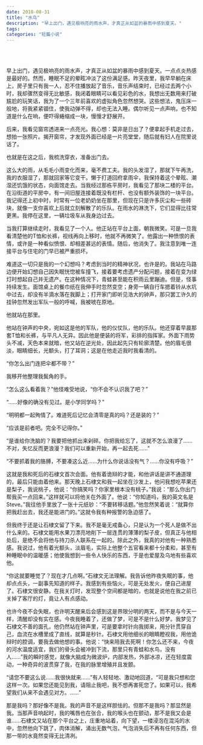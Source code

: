 ```yaml
---
date: 2018-08-31
title: "水鸟"
description: "早上出门，遇见极响亮的雨水声，才真正从如盆的暴雨中感到夏天。"
tags: 
categories: "短篇小说"
---
```


<br/><br/>

早上出门，遇见极响亮的雨水声，才真正从如盆的暴雨中感到夏天。一点点炎热感是最好的。然而，睡眠不足的晕眩冲淡了这份满足感。昨天夜里，我早早躺在床上，房子里只有我一人，忍不住播放起了音乐，音乐声结束时，已经过去两个小时，我却骤然变得无比敏感，我闭着眼睛可以看见彩色的水，我想出无数用来打破尴尬的玩笑话，我为了一个三年前喜欢的虚拟角色忽然想哭。这些想法，鬼压床一般地，将我紧紧锢住，使我动弹不得，却也无法入睡。偶尔听见一点声响，也不知道是什么在响，便吓得蜷缩成一块，慢慢才舒展开。

后来，我看见窗帘透进来一点亮光。我心想：莫非是日出了？便拿起手机走过去，想拍一张照片。揭开窗帘，才发现外面已经是一片亮堂堂，随后就有妇人在院里说话了。

也就是在这之后，我梳洗穿衣，准备出门去。

这么大的雨，从毛毛小雨变化而来，毫不费工夫。我的头发湿了，那就下午再洗，我的衣服湿了，那就回家等它变干。懒于打道回府拿雨伞，我保持着这个晕眩、潮湿还饥饿的状态，向面馆走去。当我经过那栋平房时，我看见了那块二楼的平台。在沿街道的平房中，有一间旧屋连接着既没有栏杆、也没有额外装饰的一块平台。我记得还上初中时，时常有一位老奶奶坐在那里，但现在只是许多灰尘和一些砖块，就像一支你喜欢上后就立刻解散了的乐队。在雨水的淋洗下，它们显得比往常更黑。我停在这里，一辆垃圾车从我身边过去。

当我打算继续走时，我看见了一个人。他正站在平台上面，朝我微笑。可是一旦我看清楚他的T恤和长裤，视线再向上移时，他就不再微笑了。他露出一种愤恨的表情，或许是一种看似愤恨、却相差甚远的表情。随后，他消失了。我注意到唯一连接平台与住宅的门早已被严重损坏。

难道这一切只是我的一个幻想吗？考虑到当时的精神状况，也许是的。我站在马路边便开始幻想自己因失眠恍惚被车撞飞，接着要考虑遗产分配问题，接着在变为绿灯时想起自己并无遗产。在这种情况下，青蛙甚至能在积雨云里蹦迪。但是，怪事持续发生。面馆桌上的餐巾纸在我伸手时忽然变空；身旁一辆自行车摁着铃从水坑中过去，却没有半滴水落在我脚上；打开家门即听见浩大的钟声，那只罢工许久的挂钟忽然发出军队一般的呼喊，我被唬在原地。

他就站在那里。

他站在钟声的中央，宛如这是他的军队，他的仪仗队，他的乐队。他还穿着早晨那套T恤和长裤，与平凡人无异。因此他是便装的将军，彩排的指挥家。外面下雨势头不减，天色本来就暗，他又站在逆光处，因此起先只有轮廓清楚。他的眉毛很淡，眼睛细长，光额头，打了耳洞；这是在他走近我时我看清的。

“你怎么出门连把伞都不带？”

我移开他整理我鬓角的手。

“怎么这么看着我？”他怪难受地说，“你不会不认识我了吧？”

“……好像的确没有见过。是小学同学吗？”

“明明都一起殉情了。难道死后记忆会清零是真的吗？还是装的？”

“应该是前者吧。完全不记得你。”

“是谁给你洗脑的？我要把他抓出来剁碎。你把我给忘了，这就不怎么浪漫了……不对，失忆反而更浪漫？我们可以重新开始，再一起去死……”

“不要抓着我的胳膊，不要凑这么近……为什么你说话没有气？……你没有呼吸？”

这就是我和死后的石棣文首次会面。他有着诡辩的才能，和他讲话是讲不通道理的，最后只能由着他来。那天晚上石棣文和我一起坐在沙发上，他问我想吃苹果还是梨子，我说桃子，他说：“你搞笑吗？你家里根本没有桃子。”我说：“那么你出门帮我买一点回来。”这样就可以将他关在外面了。他说：“你知道吗，我的英文名是Steve。”我往他手里放了一张十元纸钞：“不要转移话题。”他忽然笑着说：“就算你把我赶出去，我还是能进门的。”这就令我有种报警的急迫感了。

但我终于还是让石棣文留了下来。我不是毫无戒备心，只是认为一个死人是做不出什么来的。石棣文能用水果刀漂亮地削下一层连贯的薄薄的梨子皮，但真正与他相处后，是绝不会将他与持刀杀人联系在一起的。除此之外，我真的对他有一种熟悉感。我说过，他有着光额头，淡眉毛，实际上他整个五官看来都十分柔和，甚至有种睡眠中的温暖感；他使我想到一些令人快乐的东西，于是也爱屋及乌地有些喜欢他。

“你这就要睡觉了？现在才几点啊。”石棣文无法理解。我告诉他昨夜失眠的事，他却点点头，一副事先知道的样子。我感到有些恼火，可是无处发火，便自己进屋了。石棣文很安静。在我关灯时，发现整个空间都是暗的，也就是说他在我之前已关掉了客厅的灯，竟让人有点感动。

也许今夜不会失眠，也许明天醒来后会感到这是界限分明的两天，而不是与今天一样，清醒却没有实在感。今夜我睡着了，还做了梦，可是不是什么好梦。我梦见了石棣文不善的面孔，他仍然站在钟声里，可是要拿时针向我掷来，用分针贯穿自己，血流在水槽里成了直线，就算是秒针。石棣文用他细长的眼睛瞪视我，用他诡辩时的腔调，要我去做他想的事。他说：“快来陪我去死啊！你怎么还不来，今夜的河水温度适宜，我们的骨头会被冲到下流，那里只有青蛙和水鸟，没有人……”我的瞬时感觉，就像大脑成为微波炉，内部发热，外部冰凉，还在轻度震动，一种奇异的波贯穿了我，在我的脉里增殖并且发颤。

“请您不要这么说……我很快就来……”有人轻轻地、激动地回道，“可是我只想和您这样一次。如果您还能见到我，请阻止我吧，我不想再害死您了。如果可以，我希望我们从来不会遇见对方。……”

那是我吗？那好像不是我。我的声音不是这样胆怯的。但那不是我吗？那显然是我。当那声音响起时，我的嘴唇也在张合，我的喉头也在颤动，那不是我又会是谁……石棣文又站在那个平台之上，庄重地站着，向下望，一楼浸泡在混沌的水中，忽然他向下跳了，肉体消解，涌出无数气泡，气泡消失后不再有任何东西，但那一带的水竟然变得无比清冽。